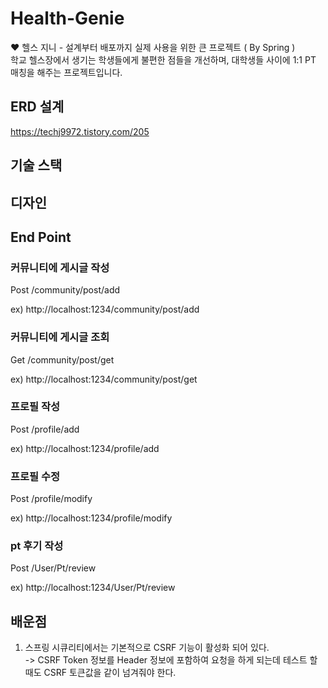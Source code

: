 # Health-Genie
❤️ 헬스 지니 - 설계부터 배포까지 실제 사용을 위한 큰 프로젝트 ( By Spring ) <br>
학교 헬스장에서 생기는 학생들에게 불편한 점들을 개선하며, 대학생들 사이에 1:1 PT 매칭을 해주는 프로젝트입니다. <br>



## ERD 설계
https://techj9972.tistory.com/205


## 기술 스택 


## 디자인


## End Point
### 커뮤니티에 게시글 작성
Post /community/post/add

ex) http://localhost:1234/community/post/add

### 커뮤니티에 게시글 조회
Get /community/post/get

ex) http://localhost:1234/community/post/get

### 프로필 작성
Post /profile/add

ex) http://localhost:1234/profile/add

### 프로필 수정
Post /profile/modify

ex) http://localhost:1234/profile/modify

### pt 후기 작성
Post /User/Pt/review

ex) http://localhost:1234/User/Pt/review


## 배운점
1. 스프링 시큐리티에서는 기본적으로 CSRF 기능이 활성화 되어 있다.<br>
-> CSRF Token 정보를 Header 정보에 포함하여 요청을 하게 되는데 테스트 할 때도 CSRF 토큰값을 같이 넘겨줘야 한다.